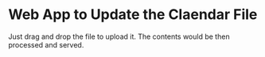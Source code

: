 # Web App to Update the Claendar File
Just drag and drop the file to upload it. The contents would be then processed and served.